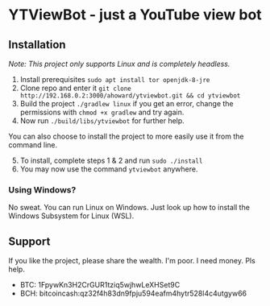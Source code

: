 # YTViewBot - just a YouTube view bot

## Installation
_Note: This project only supports Linux and is completely headless._

1. Install prerequisites `sudo apt install tor openjdk-8-jre`
2. Clone repo and enter it `git clone http://192.168.0.2:3000/ahoward/ytviewbot.git && cd ytviewbot`
3. Build the project `./gradlew linux` if you get an error, change the permissions with `chmod +x gradlew` and try again.
4. Now run `./build/libs/ytviewbot` for further help.

You can also choose to install the project to more easily use it from the command line.

5. To install, complete steps 1 & 2 and run `sudo ./install`
6. You may now use the command `ytviewbot` anywhere.

### Using Windows?
No sweat. You can run Linux on Windows. Just look up how to install the Windows Subsystem for Linux (WSL).

## Support
If you like the project, please share the wealth. I'm poor. I need money. Pls help.

- BTC: 1FpywKn3H2CrGUR1tziq5wjhwLeXHSet9C
- BCH: bitcoincash:qz32f4h83dn9fpju594eafm4hytr528l4c4utgyw66